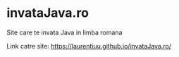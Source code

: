 # invataJava.ro
Site care te invata Java in limba romana

Link catre site: https://laurentiuu.github.io/invataJava.ro/

